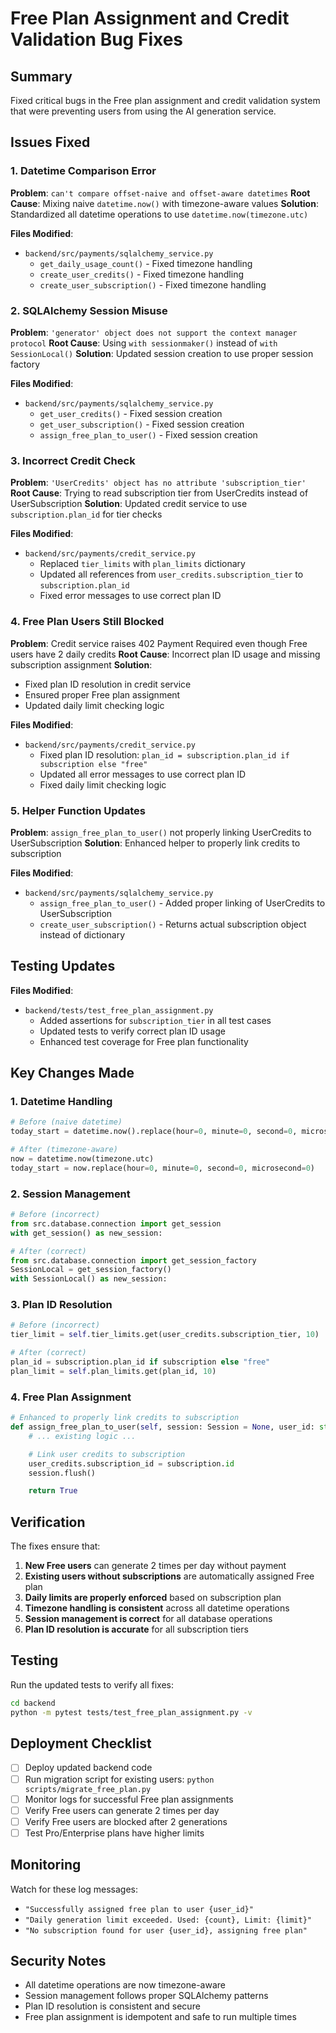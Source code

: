 # Free Plan Assignment and Credit Validation Bug Fixes

## Summary

Fixed critical bugs in the Free plan assignment and credit validation system that were preventing users from using the AI generation service.

## Issues Fixed

### 1. Datetime Comparison Error

**Problem**: `can't compare offset-naive and offset-aware datetimes`
**Root Cause**: Mixing naive `datetime.now()` with timezone-aware values
**Solution**: Standardized all datetime operations to use `datetime.now(timezone.utc)`

**Files Modified**:

- `backend/src/payments/sqlalchemy_service.py`
  - `get_daily_usage_count()` - Fixed timezone handling
  - `create_user_credits()` - Fixed timezone handling
  - `create_user_subscription()` - Fixed timezone handling

### 2. SQLAlchemy Session Misuse

**Problem**: `'generator' object does not support the context manager protocol`
**Root Cause**: Using `with sessionmaker()` instead of `with SessionLocal()`
**Solution**: Updated session creation to use proper session factory

**Files Modified**:

- `backend/src/payments/sqlalchemy_service.py`
  - `get_user_credits()` - Fixed session creation
  - `get_user_subscription()` - Fixed session creation
  - `assign_free_plan_to_user()` - Fixed session creation

### 3. Incorrect Credit Check

**Problem**: `'UserCredits' object has no attribute 'subscription_tier'`
**Root Cause**: Trying to read subscription tier from UserCredits instead of UserSubscription
**Solution**: Updated credit service to use `subscription.plan_id` for tier checks

**Files Modified**:

- `backend/src/payments/credit_service.py`
  - Replaced `tier_limits` with `plan_limits` dictionary
  - Updated all references from `user_credits.subscription_tier` to `subscription.plan_id`
  - Fixed error messages to use correct plan ID

### 4. Free Plan Users Still Blocked

**Problem**: Credit service raises 402 Payment Required even though Free users have 2 daily credits
**Root Cause**: Incorrect plan ID usage and missing subscription assignment
**Solution**:

- Fixed plan ID resolution in credit service
- Ensured proper Free plan assignment
- Updated daily limit checking logic

**Files Modified**:

- `backend/src/payments/credit_service.py`
  - Fixed plan ID resolution: `plan_id = subscription.plan_id if subscription else "free"`
  - Updated all error messages to use correct plan ID
  - Fixed daily limit checking logic

### 5. Helper Function Updates

**Problem**: `assign_free_plan_to_user()` not properly linking UserCredits to UserSubscription
**Solution**: Enhanced helper to properly link credits to subscription

**Files Modified**:

- `backend/src/payments/sqlalchemy_service.py`
  - `assign_free_plan_to_user()` - Added proper linking of UserCredits to UserSubscription
  - `create_user_subscription()` - Returns actual subscription object instead of dictionary

## Testing Updates

**Files Modified**:

- `backend/tests/test_free_plan_assignment.py`
  - Added assertions for `subscription_tier` in all test cases
  - Updated tests to verify correct plan ID usage
  - Enhanced test coverage for Free plan functionality

## Key Changes Made

### 1. Datetime Handling

```python
# Before (naive datetime)
today_start = datetime.now().replace(hour=0, minute=0, second=0, microsecond=0)

# After (timezone-aware)
now = datetime.now(timezone.utc)
today_start = now.replace(hour=0, minute=0, second=0, microsecond=0)
```

### 2. Session Management

```python
# Before (incorrect)
from src.database.connection import get_session
with get_session() as new_session:

# After (correct)
from src.database.connection import get_session_factory
SessionLocal = get_session_factory()
with SessionLocal() as new_session:
```

### 3. Plan ID Resolution

```python
# Before (incorrect)
tier_limit = self.tier_limits.get(user_credits.subscription_tier, 10)

# After (correct)
plan_id = subscription.plan_id if subscription else "free"
plan_limit = self.plan_limits.get(plan_id, 10)
```

### 4. Free Plan Assignment

```python
# Enhanced to properly link credits to subscription
def assign_free_plan_to_user(self, session: Session = None, user_id: str = None) -> bool:
    # ... existing logic ...

    # Link user credits to subscription
    user_credits.subscription_id = subscription.id
    session.flush()

    return True
```

## Verification

The fixes ensure that:

1. **New Free users** can generate 2 times per day without payment
2. **Existing users without subscriptions** are automatically assigned Free plan
3. **Daily limits are properly enforced** based on subscription plan
4. **Timezone handling is consistent** across all datetime operations
5. **Session management is correct** for all database operations
6. **Plan ID resolution is accurate** for all subscription tiers

## Testing

Run the updated tests to verify all fixes:

```bash
cd backend
python -m pytest tests/test_free_plan_assignment.py -v
```

## Deployment Checklist

- [ ] Deploy updated backend code
- [ ] Run migration script for existing users: `python scripts/migrate_free_plan.py`
- [ ] Monitor logs for successful Free plan assignments
- [ ] Verify Free users can generate 2 times per day
- [ ] Verify Free users are blocked after 2 generations
- [ ] Test Pro/Enterprise plans have higher limits

## Monitoring

Watch for these log messages:

- `"Successfully assigned free plan to user {user_id}"`
- `"Daily generation limit exceeded. Used: {count}, Limit: {limit}"`
- `"No subscription found for user {user_id}, assigning free plan"`

## Security Notes

- All datetime operations are now timezone-aware
- Session management follows proper SQLAlchemy patterns
- Plan ID resolution is consistent and secure
- Free plan assignment is idempotent and safe to run multiple times


